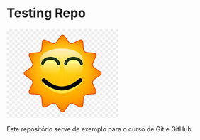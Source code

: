 # Testing Repo

![Sun](skype-sun.jpg)

Este repositório serve de exemplo para o curso de Git e GitHub.